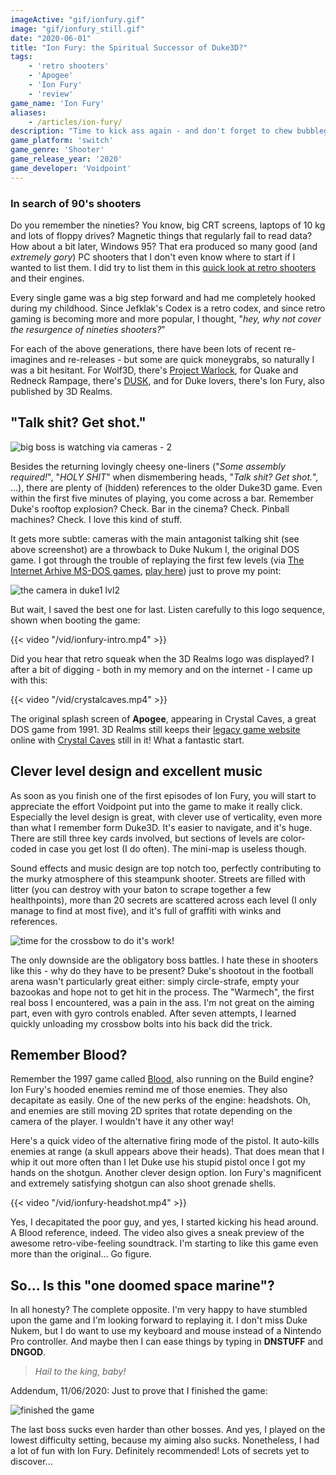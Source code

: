 ```yaml
---
imageActive: "gif/ionfury.gif"
image: "gif/ionfury_still.gif"
date: "2020-06-01"
title: "Ion Fury: the Spiritual Successor of Duke3D?"
tags:
    - 'retro shooters'
    - 'Apogee'
    - 'Ion Fury'
    - 'review'
game_name: 'Ion Fury'
aliases:
    - /articles/ion-fury/
description: "Time to kick ass again - and don't forget to chew bubblegum! Does Shelly and the Build engine stand a chance anno 2020?"
game_platform: 'switch'
game_genre: 'Shooter'
game_release_year: '2020'
game_developer: 'Voidpoint'
---
```


### In search of 90's shooters

Do you remember the nineties? You know, big CRT screens, laptops of 10 kg and lots of floppy drives? Magnetic things that regularly fail to read data? How about a bit later, Windows 95? That era produced so many good (and _extremely gory_) PC shooters that I don't even know where to start if I wanted to list them. I did try to list them in this [quick look at retro shooters](/articles/retro-shootesr/) and their engines. 

Every single game was a big step forward and had me completely hooked during my childhood. Since Jefklak's Codex is a retro codex, and since retro gaming is becoming more and more popular, I thought, "_hey, why not cover the resurgence of nineties shooters?_" 

For each of the above generations, there have been lots of recent re-imagines and re-releases - but some are quick moneygrabs, so naturally I was a bit hesitant. For Wolf3D, there's [Project Warlock](https://www.gog.com/game/project_warlock), for Quake and Redneck Rampage, there's [DUSK](https://www.gog.com/game/DUSK), and for Duke lovers, there's Ion Fury, also published by 3D Realms.

## "Talk shit? Get shot."

![big boss is watching via cameras - 2](/img/games/ionfury/cameras2.jpg)

Besides the returning lovingly cheesy one-liners ("_Some assembly required!_", "_HOLY SHIT_" when dismembering heads, "_Talk shit? Get shot._", ...), there are plenty of (hidden) references to the older Duke3D game. Even within the first five minutes of playing, you come across a bar. Remember Duke's rooftop explosion? Check. Bar in the cinema? Check. Pinball machines? Check. I love this kind of stuff.

It gets more subtle: cameras with the main antagonist talking shit (see above screenshot) are a throwback to Duke Nukum I, the original DOS game. I got through the trouble of replaying the first few levels (via [The Internet Arhive MS-DOS games](https://archive.org/details/softwarelibrary_msdos), [play here](https://archive.org/details/DukeNukumVersion2.21993)) just to prove my point:

![the camera in duke1 lvl2](/img/games/ionfury/duke1-camera.png)

But wait, I saved the best one for last. Listen carefully to this logo sequence, shown when booting the game:

{{< video "/vid/ionfury-intro.mp4" >}}

Did you hear that retro squeak when the 3D Realms logo was displayed? I after a bit of digging - both in my memory and on the internet - I came up with this:

{{< video "/vid/crystalcaves.mp4" >}}

The original splash screen of **Apogee**, appearing in Crystal Caves, a great DOS game from 1991. 3D Realms still keeps their [legacy game website](http://legacy.3drealms.com/games.html) online with [Crystal Caves](http://legacy.3drealms.com/caves/index.html) still in it! What a fantastic start. 

## Clever level design and excellent music

As soon as you finish one of the first episodes of Ion Fury, you will start to appreciate the effort Voidpoint put into the game to make it really click. Especially the level design is great, with clever use of verticality, even more than what I remember form Duke3D. It's easier to navigate, and it's huge. There are still three key cards involved, but sections of levels are color-coded in case you get lost (I do often). The mini-map is useless though. 

Sound effects and music design are top notch too, perfectly contributing to the murky atmosphere of this steampunk shooter. Streets are filled with litter (you can destroy with your baton to scrape together a few healthpoints), more than 20 secrets are scattered across each level (I only manage to find at most five), and it's full of graffiti with winks and references. 

![time for the crossbow to do it's work!](/img/games/ionfury/crossbow.jpg)

The only downside are the obligatory boss battles. I hate these in shooters like this - why do they have to be present? Duke's shootout in the football arena wasn't particularly great either: simply circle-strafe, empty your bazookas and hope not to get hit in the process. The "Warmech", the first real boss I encountered, was a pain in the ass. I'm not great on the aiming part, even with gyro controls enabled. After seven attempts, I learned quickly unloading my crossbow bolts into his back did the trick.

## Remember Blood?

Remember the 1997 game called [Blood](https://en.wikipedia.org/wiki/Blood_(video_game)), also running on the Build engine? Ion Fury's hooded enemies remind me of those enemies. They also decapitate as easily. One of the new perks of the engine: headshots. Oh, and enemies are still moving 2D sprites that rotate depending on the camera of the player. I wouldn't have it any other way! 

Here's a quick video of the alternative firing mode of the pistol. It auto-kills enemies at range (a skull appears above their heads). That does mean that I whip it out more often than I let Duke use his stupid pistol once I got my hands on the shotgun. Another clever design option. Ion Fury's magnificent and extremely satisfying shotgun can also shoot grenade shells.

{{< video "/vid/ionfury-headshot.mp4" >}}

Yes, I decapitated the poor guy, and yes, I started kicking his head around. A Blood reference, indeed. The video also gives a sneak preview of the awesome retro-vibe-feeling soundtrack. I'm starting to like this game even more than the original... Go figure. 

## So... Is this "one doomed space marine"?

In all honesty? The complete opposite. I'm very happy to have stumbled upon the game and I'm looking forward to replaying it. I don't miss Duke Nukem, but I do want to use my keyboard and mouse instead of a Nintendo Pro controller. And maybe then I can ease things by typing in **DNSTUFF** and **DNGOD**. 

> _Hail to the king, baby!_

Addendum, 11/06/2020: Just to prove that I finished the game:

![finished the game](/img/games/ionfury/finished.jpg)

The last boss sucks even harder than other bosses. And yes, I played on the lowest difficulty setting, because my aiming also sucks. Nonetheless, I had a lot of fun with Ion Fury. Definitely recommended! Lots of secrets yet to discover... 

